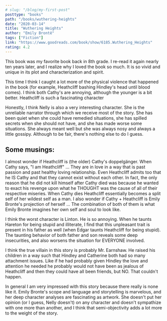 ```yaml
---
# slug: "/blog/my-first-post"
posttype: "books"
path: "/books/wuthering-heights"
date: "2020-03-14"
title: "Wuthering Heights"
author: "Emily Brontë"
tags: ["Fiction"]
link: "https://www.goodreads.com/book/show/6185.Wuthering_Heights"
rating: 4.2
---
```

This book was my favorite book back in 8th grade. I re-read it again nearly ten years later, and I realize why I loved the book so much. It is so vivid and unique in its plot and characterization and spirit. 

This time I think I caught a lot more of the physical violence that happened in the book (for example, Heathcliff bashing Hindley's head until blood comes). I think both Cathy's are annoying, although the younger is a bit better. Heathcliff is such a fascinating character

Honestly, I think Nelly is also a very interesting character. She is the unreliable narrator through which we receive most of the story. She has been quiet when she could have remedied situations, she has spilled secrets when she should not have, and she has made worse some situations. She always meant well but she was always nosy and always a little gossipy. Although to be fair, there's nothing else to do I guess.

## Some musings: 

I almost wonder if Heathcliff is (the older) Cathy's doppelgänger. When Cathy says, "I am Heathcliff" ... They are in love in a way that is past passion and past healthy loving relationship. Even Heathcliff admits too that he IS Cathy and that they cannot exist without each other. In fact, the only reason that he did not kill himself after Cathy died was because he wanted to exact his revenge upon what he THOUGHT was the cause of all of their respective miseries. When Cathy dies Heathcliff essentially becomes a split self of her wildest self as a man. I also wonder if Cathy + Heathcliff is Emily Bronte's projection of herself ... The combination of both of them is what Emily Bronte imagines her own self and soul to look like.

I think the worst character is Linton. He is so annoying. When he taunts Hareton for being stupid and illiterate, I find that this unpleasant trait is present in his father as well (when Edgar taunts Heathcliff for being stupid). The taunting behavior of both father and son reveals some deep insecurities, and also worsens the situation for EVERYONE involved. 

I think the true villain in this story is probably Mr. Earnshaw. He raised his children in a way such that Hindley and Catherine both had so many attachment issues. Like if he had probably given Hindley the love and attention he needed he probably would not have been as jealous of Heathcliff and then they could have all been friends, but NO. That couldn't happen.

In general I am very impressed with this story because there really is none like it. Emily Bronte's scope and language and storytelling is marvelous, and her deep character analyses are fascinating as artwork. She doesn't put her opinion (or I guess, Nelly doesn't) on any character and doesn't sympathize with one more than another, and I think that semi-objectivity adds a lot more to the weight of the story.




